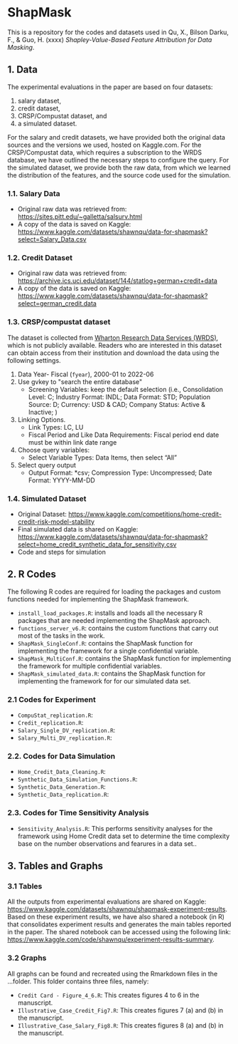 
# ShapMask
This is a repository for the codes and datasets used in Qu, X., Bilson Darku, F., \& Guo, H. (xxxx) *Shapley-Value-Based Feature Attribution for Data Masking*.

## 1. Data
The experimental evaluations in the paper are based on four datasets: 
1. salary dataset, 
2. credit dataset, 
3. CRSP/Compustat dataset, and 
4. a simulated dataset. 
  
For the salary and credit datasets, we have provided both the original data sources and the versions we used, hosted on Kaggle.com. For the CRSP/Compustat data, which requires a subscription to the WRDS database, we have outlined the necessary steps to configure the query. For the simulated dataset, we provide both the raw data, from which we learned the distribution of the features, and the source code used for the simulation.

### 1.1. Salary Data
+ Original raw data was retrieved from:  https://sites.pitt.edu/~galletta/salsurv.html
+ A copy of the data is saved on Kaggle: https://www.kaggle.com/datasets/shawnqu/data-for-shapmask?select=Salary_Data.csv 

### 1.2. Credit Dataset
+ Original raw data was retrieved from:  https://archive.ics.uci.edu/dataset/144/statlog+german+credit+data
+ A copy of the data is saved on Kaggle: https://www.kaggle.com/datasets/shawnqu/data-for-shapmask?select=german_credit.data 

### 1.3. CRSP/compustat dataset
The dataset is collected from [Wharton Research Data Services (WRDS)](https://wrds-www.wharton.upenn.edu/), which is not publicly available. Readers who are interested in this dataset can obtain access from their institution and download the data using the following settings. 

1. Data Year- Fiscal (`fyear`), 2000-01 to 2022-06
2. Use gvkey to "search the entire database"
   * Screening Variables: keep the default selection (i.e., Consolidation Level: C; Industry Format: INDL; Data Format: STD; Population Source: D; Currency: USD & CAD; Company Status: Active & Inactive; )
3. Linking Options. 
   * Link Types: LC, LU
   * Fiscal Period and Like Data Requirements: Fiscal period end date must be within link date range
4. Choose query variables:
   * Select Variable Types: Data Items, then select “All”
5. Select query output
   * Output Format: *csv; Compression Type: Uncompressed; Date Format: YYYY-MM-DD

### 1.4. Simulated Dataset
* Original Dataset: https://www.kaggle.com/competitions/home-credit-credit-risk-model-stability
* Final simulated data is shared on Kaggle: https://www.kaggle.com/datasets/shawnqu/data-for-shapmask?select=home_credit_synthetic_data_for_sensitivity.csv 
* Code and steps for simulation


## 2. R Codes
The following R codes are required for loading the packages and custom functions needed for implementing the ShapMask framework.
* `install_load_packages.R`: installs and loads all the necessary R packages that are needed implementing the ShapMask approach. 
* `functions_server_v6.R`: contains the custom functions that carry out most of the tasks in the work.
* `ShapMask_SingleConf.R`: contains the ShapMask function for implementing the framework for a single confidential variable.
* `ShapMask_MultiConf.R`: contains the ShapMask function for implementing the framework for multiple confidential variables.
* `ShapMask_simulated_data.R`: contains the ShapMask function for implementing the framework for for our simulated data set.
  
###	2.1 Codes for Experiment
* `CompuStat_replication.R`: 
* `Credit_replication.R`:
* `Salary_Single_DV_replication.R`:
* `Salary_Multi_DV_replication.R`:

###	2.2. Codes for Data Simulation
* `Home_Credit_Data_Cleaning.R`:
* `Synthetic_Data_Simulation_Functions.R`:
* `Synthetic_Data_Generation.R`:
* `Synthetic_Data_replication.R`:

### 2.3. Codes for Time Sensitivity Analysis
* `Sensitivity_Analysis.R`: This performs sensitivity analyses for the framework using Home Credit data set to determine the time complexity base on the number observations and fearures in a data set..


## 3. Tables and Graphs

### 3.1 Tables
All the outputs from experimental evaluations are shared on Kaggle: https://www.kaggle.com/datasets/shawnqu/shapmask-experiment-results. Based on these experiment results, we have also shared a notebook (in R) that consolidates experiment results and generates the main tables reported in the paper. The shared notebook can be accessed using the following link: https://www.kaggle.com/code/shawnqu/experiment-results-summary.

### 3.2 Graphs
All graphs can be found and recreated using the Rmarkdown files in the ...folder. This folder contains three files, namely:
* `Credit Card - Figure_4_6.R`: This creates figures 4 to 6 in the manuscript.
* `Illustrative_Case_Credit_Fig7.R`: This creates figures 7 (a) and (b) in the manuscript.
* `Illustrative_Case_Salary_Fig8.R`: This creates figures 8 (a) and (b) in the manuscript.
